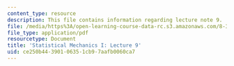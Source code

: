 ```yaml
---
content_type: resource
description: This file contains information regarding lecture note 9.
file: /media/https%3A/open-learning-course-data-rc.s3.amazonaws.com/8-333-statistical-mechanics-i-statistical-mechanics-of-particles-fall-2013/ce250b44390106351cb97aafb0060ca7_MIT8_333F13_Lec9.pdf
file_type: application/pdf
resourcetype: Document
title: 'Statistical Mechanics I: Lecture 9'
uid: ce250b44-3901-0635-1cb9-7aafb0060ca7
---
```

